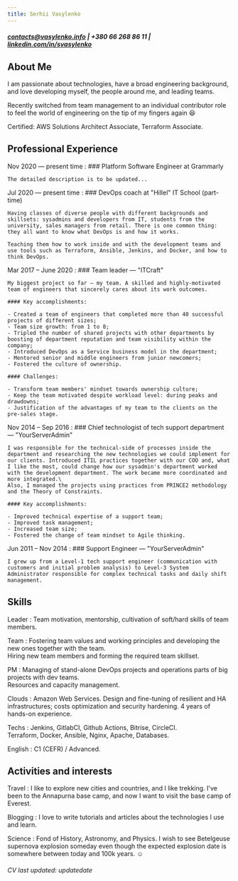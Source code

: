 ```yaml
---
title: Serhii Vasylenko
---
```

##### <contacts@vasylenko.info> | +380 66 268 86 11 | [linkedin.com/in/svasylenko](https://linkedin.com/in/svasylenko)

About Me
--------------------
I am passionate about technologies, have a broad engineering background, and love developing myself, the people around me, and leading teams.

Recently switched from team management to an individual contributor role to feel the world of engineering on the tip of my fingers again 😆

Certified: AWS Solutions Architect Associate, Terraform Associate.


Professional Experience
--------------------
Nov 2020 — present time
:   ### Platform Software Engineer at Grammarly

    The detailed description is to be updated...


Jul 2020 — present time
:   ### DevOps coach at "Hillel" IT School (part-time)

    Having classes of diverse people with different backgrounds and skillsets: sysadmins and developers from IT, students from the university, sales managers from retail. There is one common thing: they all want to know what DevOps is and how it works.

    Teaching them how to work inside and with the development teams and use tools such as Terraform, Ansible, Jenkins, and Docker, and how to think DevOps.
    
Mar 2017 – June 2020
:   ### Team leader — "ITCraft"

    My biggest project so far — my team. A skilled and highly-motivated team of engineers that sincerely cares about its work outcomes.

    #### Key accomplishments:

    - Created a team of engineers that completed more than 40 successful projects of different sizes;
    - Team size growth: from 1 to 8;
    - Tripled the number of shared projects with other departments by boosting of department reputation and team visibility within the company;
    - Introduced DevOps as a Service business model in the department;
    - Mentored senior and middle engineers from junior newcomers;
    - Fostered the culture of ownership.

    #### Challenges:

    - Transform team members' mindset towards ownership culture;
    - Keep the team motivated despite workload level: during peaks and drawdowns;
    - Justification of the advantages of my team to the clients on the pre-sales stage.

Nov 2014 – Sep 2016
:   ### Chief technologist of tech support department — "YourServerAdmin"

    I was responsible for the technical-side of processes inside the department and researching the new technologies we could implement for our clients. Introduced ITIL practices together with our COO and, what I like the most, could change how our sysadmin's department worked with the development department. The work became more coordinated and more integrated.\
    Also, I managed the projects using practices from PRINCE2 methodology and the Theory of Constraints.
    
    #### Key accomplishments:
    
    - Improved technical expertise of a support team;
    - Improved task management;
    - Increased team size;
    - Fostered the change of team mindset to Agile thinking.

Jun 2011 – Nov 2014
:   ### Support Engineer — "YourServerAdmin"

    I grew up from a Level-1 tech support engineer (communication with customers and initial problem analysis) to Level-3 System Administrator responsible for complex technical tasks and daily shift management.

Skills
----------------------------------
Leader
:   Team motivation, mentorship, cultivation of soft/hard skills of team members.

Team
:   Fostering team values and working principles and developing the new ones together with the team.\
    Hiring new team members and forming the required team skillset.

PM
:   Managing of stand-alone DevOps projects and operations parts of big projects with dev teams.\
    Resources and capacity management.

Clouds
:   Amazon Web Services. Design and fine-tuning of resilient and HA infrastructures; costs optimization and security hardening. 4 years of hands-on experience. 

Techs
:   Jenkins, GitlabCI, Github Actions, Bitrise, CircleCI.\
    Terraform, Docker, Ansible, Nginx, Apache, Databases.

English
:   C1 (CEFR) / Advanced.

Activities and interests
------------------------
Travel
:   I like to explore new cities and countries, and I like trekking. I've been to the Annapurna base camp, and now I want to visit the base camp of Everest.

Blogging
:   I love to write tutorials and articles about the technologies I use and learn. 

Science 
:   Fond of History, Astronomy, and Physics. I wish to see Betelgeuse supernova explosion someday even though the expected explosion date is somewhere between today and 100k years. ☺️ 

###### CV last updated: updatedate